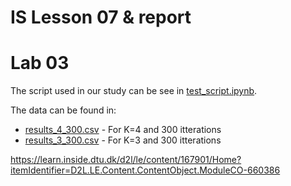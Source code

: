 # IS Lesson 07 & report

# Lab 03

The script used in our study can be see in [test_script.ipynb](test_script.ipynb).

The data can be found in:
 * [results_4_300.csv](results_4_300.csv) - For K=4 and 300 itterations
 * [results_3_300.csv](results_3_300.csv) - For K=3 and 300 itterations

https://learn.inside.dtu.dk/d2l/le/content/167901/Home?itemIdentifier=D2L.LE.Content.ContentObject.ModuleCO-660386
